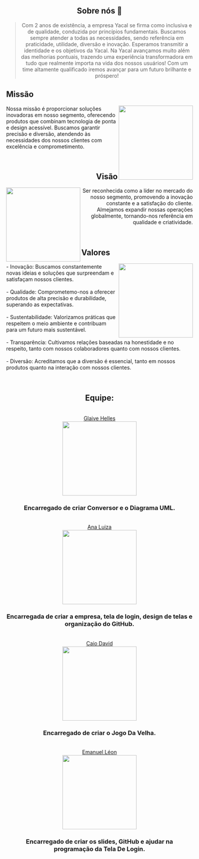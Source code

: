 

<!-- About Section -->
<div align="center">

<h2>Sobre nós 🚀</h2>


> Com 2 anos de existência, a empresa Yacal se firma como inclusiva e de qualidade, conduzida por princípios fundamentais. Buscamos sempre atender a todas as necessidades, sendo referência em praticidade, utilidade, diversão e inovação. Esperamos transmitir a identidade e os objetivos da Yacal. Na Yacal avançamos muito além das melhorias pontuais, trazendo uma experiência transformadora em tudo que realmente importa na vida dos nossos usuários!
> Com um time altamente qualificado iremos avançar para um futuro brilhante e próspero!
<h2 align="left">Missão</h2>
<img align='right' src='https://github.com/CatBoxArtsCo/.github/assets/101335613/029c2048-c4b7-42d2-9c52-f54681c60d78' width='200'>
<p align="left">
Nossa missão é proporcionar soluções inovadoras em nosso segmento, oferecendo produtos que combinam tecnologia de ponta e design acessível. Buscamos garantir precisão e diversão, atendendo às necessidades dos nossos clientes com excelência e comprometimento.
</p>

</br>

<h2 align="right">Visão</h2>
<img align='left' src='https://github.com/CatBoxArtsCo/.github/assets/101335613/30162ac8-ba71-43ab-b226-9eda03111612' width='200'>
<p align="right">
Ser reconhecida como a líder no mercado do nosso segmento, promovendo a inovação constante e a satisfação do cliente. Almejamos expandir nossas operações globalmente, tornando-nos referência em qualidade e criatividade.
</p>


</br>

<h2 align="left">Valores</h2>
<img align='right' src='https://github.com/CatBoxArtsCo/.github/assets/101335613/f172c5bf-8955-44c1-8ad2-e0826b296d23' width='200'>
<p align="left">
    - Inovação: Buscamos constantemente novas ideias e soluções que surpreendam e satisfaçam nossos clientes.<br><br>
    - Qualidade: Comprometemo-nos a oferecer produtos de alta precisão e durabilidade, superando as expectativas.<br><br>
    - Sustentabilidade: Valorizamos práticas que respeitem o meio ambiente e contribuam para um futuro mais sustentável.<br><br>
    - Transparência: Cultivamos relações baseadas na honestidade e no respeito, tanto com nossos colaboradores quanto com nossos clientes.<br><br>
    - Diversão: Acreditamos que a diversão é essencial, tanto em nossos produtos quanto na interação com nossos clientes.
</p>


</br>

<h2 align ="center"> Equipe: </h2>

<br>
<a href = "https://github.com/glaivehBR">Glaive Helles</a>
<div>
 <img height="200" src="https://avatars.githubusercontent.com/u/125269667?v=4"/>
</div>
    <h3> Encarregado de criar Conversor e o Diagrama UML.</h3>
<br>
<a href = "https://github.com/luizamtro">Ana Luiza</a>
<div>
 <img height="200" src="https://avatars.githubusercontent.com/u/159566275?v=4"/>
</div>
    <h3> Encarregada de criar a empresa, tela de login, design de telas e organização do GitHub.</h3>
<br>
<a href = "https://github.com/CaioDavid01">Caio David</a>
<div>
 <img height="200" src="https://avatars.githubusercontent.com/u/161221118?v=4"/>
</div>
    <h3> Encarregado de criar o Jogo Da Velha.</h3>
    <br>
<a href = "https://github.com/Leon-r9">Emanuel Léon</a>
<div>
 <img height="200" src="https://avatars.githubusercontent.com/u/159721905?v=4"/>
</div>
    <h3>Encarregado de criar os slides, GitHub e ajudar na programação da Tela De Login.</h3>
